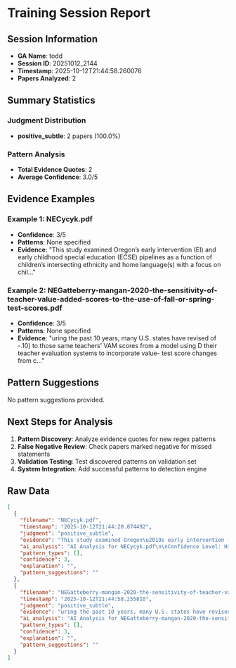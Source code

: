 # Training Session Report

## Session Information
- **GA Name**: todd
- **Session ID**: 20251012_2144
- **Timestamp**: 2025-10-12T21:44:58.260076
- **Papers Analyzed**: 2

## Summary Statistics

### Judgment Distribution
- **positive_subtle**: 2 papers (100.0%)

### Pattern Analysis
- **Total Evidence Quotes**: 2
- **Average Confidence**: 3.0/5

## Evidence Examples


### Example 1: NECycyk.pdf
- **Confidence**: 3/5
- **Patterns**: None specified
- **Evidence**: "This study examined Oregon’s early intervention (EI) and early childhood special education (ECSE) pipelines as a function
of children’s intersecting ethnicity and home language(s) with a focus on chil..."


### Example 2: NEGatteberry-mangan-2020-the-sensitivity-of-teacher-value-added-scores-to-the-use-of-fall-or-spring-test-scores.pdf
- **Confidence**: 3/5
- **Patterns**: None specified
- **Evidence**: "uring the past 10 years, many U.S. states have revised of -.10) to those same teachers’ VAM scores from a model using
D their teacher evaluation systems to incorporate value- test score changes from c..."

## Pattern Suggestions

No pattern suggestions provided.

## Next Steps for Analysis

1. **Pattern Discovery**: Analyze evidence quotes for new regex patterns
2. **False Negative Review**: Check papers marked negative for missed statements  
3. **Validation Testing**: Test discovered patterns on validation set
4. **System Integration**: Add successful patterns to detection engine

## Raw Data

```json
[
  {
    "filename": "NECycyk.pdf",
    "timestamp": "2025-10-12T21:44:20.874492",
    "judgment": "positive_subtle",
    "evidence": "This study examined Oregon\u2019s early intervention (EI) and early childhood special education (ECSE) pipelines as a function\nof children\u2019s intersecting ethnicity and home language(s) with a focus on children from Latino/a backgrounds with\ncommunication disorders. We found differences in children\u2019s referral source and age of referral, likelihood of evaluation\nand placement, and type of placement for conditions related to communication, including autism spectrum disorder and\nhearing impairment. Results showed differences in EI and ECSE; however, disproportionality appeared greatest among\nSpanish-speaking Latino/a children and non-Latino/a children who spoke languages other than English compared to\nnon-Latino/a English-speaking counterparts. Our findings suggest that attending to children\u2019s intersecting ethnicity and\nlanguage backgrounds in referral, evaluation, and placement add nuance to examinations of disproportionality. Results also",
    "ai_analysis": "AI Analysis for NECycyk.pdf\n\nConfidence Level: High (0.800)\nRecommendation: Explicit positionality detected\nPatterns Detected: Subtle Positionality\n\n\nEvidence Excerpts Found: #1 - Ai Explanation\nLikely Location: Introduction/Background\nSTRONG positionality detected (Confidence: 0.80) Patterns identified: subtle_positionality Key evidence: \u2022 subtle: Relevant passages and explanations: 1. **\"Our findings suggest that attending to children\u2019s intersecting ethnicity and language backgrounds in refer....\n\n\n#2 - Final Assessment\nLikely Location: Introduction/Background\nThe preliminary findings indicate a nuanced understanding of how children's intersecting ethnicity and language backgrounds impact their experiences within early intervention (EI) and early childhood special education (EcSE) systems. The evidence suggests that subtle positionality is present, particularly in how these factors influence referral sources, evaluation likelihood, and placement types....\n\n\n#3 - Subtle\nLikely Location: Introduction/Background\nRelevant passages and explanations: 1. **\"Our findings suggest that attending to children\u2019s intersecting ethnicity and language backgrounds in referral, evaluation, and placement add nuance to examinations of disproportionality.\"** - This statement indicates an awareness of the complexity of identity and how it affects the research outcomes....\n\n\n\nAI Recommendation:\nStrong evidence of explicit positionality statements. Recommend categorizing as Explicit.",
    "pattern_types": [],
    "confidence": 3,
    "explanation": "",
    "pattern_suggestions": ""
  },
  {
    "filename": "NEGatteberry-mangan-2020-the-sensitivity-of-teacher-value-added-scores-to-the-use-of-fall-or-spring-test-scores.pdf",
    "timestamp": "2025-10-12T21:44:58.255810",
    "judgment": "positive_subtle",
    "evidence": "uring the past 10 years, many U.S. states have revised of -.10) to those same teachers\u2019 VAM scores from a model using\nD their teacher evaluation systems to incorporate value- test score changes from current fall to next fall.3 This finding\nadded measures (VAM) scores. Federal Race to the Top should be of great concern: There is no principled reason to use\ngrants initially spurred these changes, and the more recent Every spring-to-spring over fall-to-fall pre/post timeframes to con-\nStudent Succeeds Act\u2014although not requiring states to link struct VAMs, and according to Papay\u2019s results, this choice\u2014\nteacher evaluations specifically to test scores\u2014codified the made solely as an artifact of the timing of statewide testing\nexpectation that districts distinguish teachers based on effective- systems\u2014would lead to an entirely different ranking of teachers\u2019\nness (Berg-Jacobson, 2016). As of 2019, 26 states require teacher effectiveness.\nevaluations to include student growth data based on standard- This troubling finding warrants further study for several rea-\nized tests (Ross & Walsh, 2019), and Steinberg and Donaldson sons. First, because VAM sensitivity to the choice of pre/post",
    "ai_analysis": "AI Analysis for NEGatteberry-mangan-2020-the-sensitivity-of-teacher-value-added-scores-to-the-use-of-fall-or-spring-test-scores.pdf\n\nConfidence Level: High (0.700)\nRecommendation: Explicit positionality detected\nPatterns Detected: Subtle Positionality\n\n\nEvidence Excerpts Found: #1 - Ai Explanation\nLikely Location: Body/Content\nSTRONG positionality detected (Confidence: 0.70) Patterns identified: subtle_positionality Key evidence: \u2022 subtle: Relevant passages and reasoning: 1. **\"This finding added measures (VAM) scores. Federal Race to the Top should be of great concern: There is no pri....\n\n\n#2 - Final Assessment\nLikely Location: Results/Findings\nThe preliminary findings indicate a subtle presence of positionality, particularly in the context of how teacher value-added measures (VAMs) are influenced by the timing of testing (fall vs. spring). The analysis highlights a significant concern regarding the validity of VAMs, as evidenced by the low correlations found in the study....\n\n\n#3 - Subtle\nLikely Location: Results/Findings\nRelevant passages and reasoning: 1. **\"This finding added measures (VAM) scores. Federal Race to the Top should be of great concern: There is no principled reason to use spring-to-spring over fall-to-fall pre/post timeframes to construct VAMs...\"** - This statement reflects an awareness of the implications of the authors' research on educational policy, suggesting they are considering the broader impact of their findings on teacher evaluations and educational practices....\n\n\n\nAI Recommendation:\nStrong evidence of explicit positionality statements. Recommend categorizing as Explicit.",
    "pattern_types": [],
    "confidence": 3,
    "explanation": "",
    "pattern_suggestions": ""
  }
]
```
